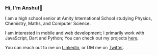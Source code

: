 ### Hi, I'm Anshul👋

I am a high school senior at Amity International School studying Physics, Chemistry, Maths, and Computer Science.

I am interested in mobile and web development; I primarily work with JavaScript, Dart and Python; You can check out my projects [here](https://anshul.tk/projects). 

You can reach out to me on [LinkedIn](https://www.linkedin.com/in/anshulsaha/), or DM me on [Twitter](https://twitter.com/saha_anshul).
